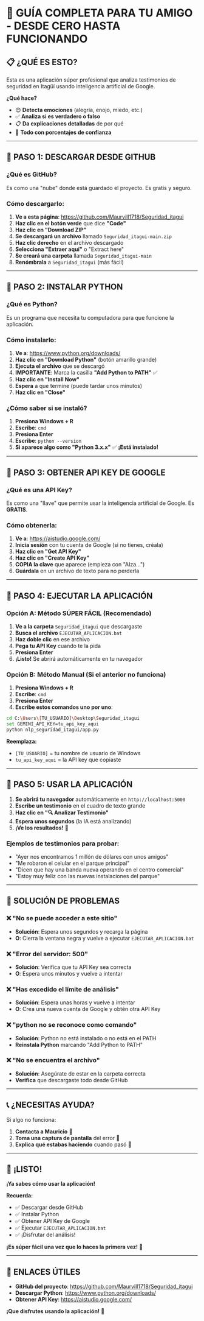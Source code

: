 # 🚀 GUÍA COMPLETA PARA TU AMIGO - DESDE CERO HASTA FUNCIONANDO

## 📋 **¿QUÉ ES ESTO?**
Esta es una aplicación súper profesional que analiza testimonios de seguridad en Itagüí usando inteligencia artificial de Google. 

**¿Qué hace?**
- 😊 **Detecta emociones** (alegría, enojo, miedo, etc.)
- ✅ **Analiza si es verdadero o falso** 
- 📋 **Da explicaciones detalladas** de por qué
- 🎯 **Todo con porcentajes de confianza**

---

## 🎯 **PASO 1: DESCARGAR DESDE GITHUB**

### **¿Qué es GitHub?**
Es como una "nube" donde está guardado el proyecto. Es gratis y seguro.

### **Cómo descargarlo:**
1. **Ve a esta página**: https://github.com/Maurvill1718/Seguridad_itagui
2. **Haz clic en el botón verde** que dice **"Code"**
3. **Haz clic en "Download ZIP"**
4. **Se descargará un archivo** llamado `Seguridad_itagui-main.zip`
5. **Haz clic derecho** en el archivo descargado
6. **Selecciona "Extraer aquí"** o "Extract here"
7. **Se creará una carpeta** llamada `Seguridad_itagui-main`
8. **Renómbrala** a `Seguridad_itagui` (más fácil)

---

## 🎯 **PASO 2: INSTALAR PYTHON**

### **¿Qué es Python?**
Es un programa que necesita tu computadora para que funcione la aplicación.

### **Cómo instalarlo:**
1. **Ve a**: https://www.python.org/downloads/
2. **Haz clic en "Download Python"** (botón amarillo grande)
3. **Ejecuta el archivo** que se descargó
4. **IMPORTANTE**: Marca la casilla **"Add Python to PATH"** ✅
5. **Haz clic en "Install Now"**
6. **Espera** a que termine (puede tardar unos minutos)
7. **Haz clic en "Close"**

### **¿Cómo saber si se instaló?**
1. **Presiona Windows + R**
2. **Escribe**: `cmd`
3. **Presiona Enter**
4. **Escribe**: `python --version`
5. **Si aparece algo como "Python 3.x.x"** ✅ **¡Está instalado!**

---

## 🎯 **PASO 3: OBTENER API KEY DE GOOGLE**

### **¿Qué es una API Key?**
Es como una "llave" que permite usar la inteligencia artificial de Google. Es **GRATIS**.

### **Cómo obtenerla:**
1. **Ve a**: https://aistudio.google.com/
2. **Inicia sesión** con tu cuenta de Google (si no tienes, créala)
3. **Haz clic en "Get API Key"**
4. **Haz clic en "Create API Key"**
5. **COPIA la clave** que aparece (empieza con "AIza...")
6. **Guárdala** en un archivo de texto para no perderla

---

## 🎯 **PASO 4: EJECUTAR LA APLICACIÓN**

### **Opción A: Método SÚPER FÁCIL (Recomendado)**
1. **Ve a la carpeta** `Seguridad_itagui` que descargaste
2. **Busca el archivo** `EJECUTAR_APLICACION.bat`
3. **Haz doble clic** en ese archivo
4. **Pega tu API Key** cuando te la pida
5. **Presiona Enter**
6. **¡Listo!** Se abrirá automáticamente en tu navegador

### **Opción B: Método Manual (Si el anterior no funciona)**
1. **Presiona Windows + R**
2. **Escribe**: `cmd`
3. **Presiona Enter**
4. **Escribe estos comandos uno por uno**:

```bash
cd C:\Users\[TU_USUARIO]\Desktop\Seguridad_itagui
set GEMINI_API_KEY=tu_api_key_aqui
python nlp_seguridad_itagui/app.py
```

**Reemplaza:**
- `[TU_USUARIO]` = tu nombre de usuario de Windows
- `tu_api_key_aqui` = la API key que copiaste

---

## 🎯 **PASO 5: USAR LA APLICACIÓN**

1. **Se abrirá tu navegador** automáticamente en `http://localhost:5000`
2. **Escribe un testimonio** en el cuadro de texto grande
3. **Haz clic en "🔍 Analizar Testimonio"**
4. **Espera unos segundos** (la IA está analizando)
5. **¡Ve los resultados!** 🎉

### **Ejemplos de testimonios para probar:**
- "Ayer nos encontramos 1 millón de dólares con unos amigos"
- "Me robaron el celular en el parque principal"
- "Dicen que hay una banda nueva operando en el centro comercial"
- "Estoy muy feliz con las nuevas instalaciones del parque"

---

## 🚨 **SOLUCIÓN DE PROBLEMAS**

### **❌ "No se puede acceder a este sitio"**
- **Solución**: Espera unos segundos y recarga la página
- **O**: Cierra la ventana negra y vuelve a ejecutar `EJECUTAR_APLICACION.bat`

### **❌ "Error del servidor: 500"**
- **Solución**: Verifica que tu API Key sea correcta
- **O**: Espera unos minutos y vuelve a intentar

### **❌ "Has excedido el límite de análisis"**
- **Solución**: Espera unas horas y vuelve a intentar
- **O**: Crea una nueva cuenta de Google y obtén otra API Key

### **❌ "python no se reconoce como comando"**
- **Solución**: Python no está instalado o no está en el PATH
- **Reinstala Python** marcando "Add Python to PATH"

### **❌ "No se encuentra el archivo"**
- **Solución**: Asegúrate de estar en la carpeta correcta
- **Verifica** que descargaste todo desde GitHub

---

## 📞 **¿NECESITAS AYUDA?**

Si algo no funciona:
1. **Contacta a Mauricio** 📱
2. **Toma una captura de pantalla** del error 📸
3. **Explica qué estabas haciendo** cuando pasó 📝

---

## 🎉 **¡LISTO!**

**¡Ya sabes cómo usar la aplicación!** 

**Recuerda:**
- ✅ Descargar desde GitHub
- ✅ Instalar Python
- ✅ Obtener API Key de Google
- ✅ Ejecutar `EJECUTAR_APLICACION.bat`
- ✅ ¡Disfrutar del análisis!

**¡Es súper fácil una vez que lo haces la primera vez!** 🚀

---

## 🔗 **ENLACES ÚTILES**

- **GitHub del proyecto**: https://github.com/Maurvill1718/Seguridad_itagui
- **Descargar Python**: https://www.python.org/downloads/
- **Obtener API Key**: https://aistudio.google.com/

**¡Que disfrutes usando la aplicación!** 🎊
